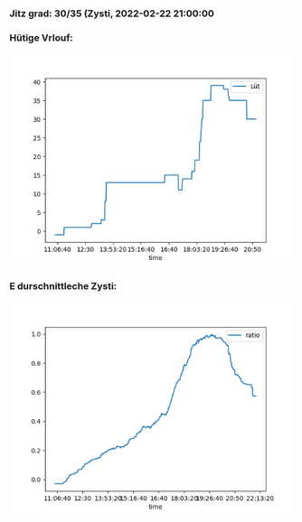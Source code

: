 ### Jitz grad: 30/35 (Zysti, 2022-02-22 21:00:00

### Hütige Vrlouf:
![Graph](Today.png)

### E durschnittleche Zysti:
![Graph](Zysti.png)